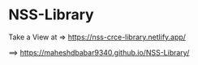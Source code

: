 # NSS-Library

Take a View at => https://nss-crce-library.netlify.app/

==> https://maheshdbabar9340.github.io/NSS-Library/
